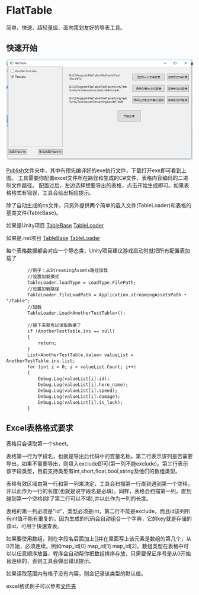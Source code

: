# FlatTable
简单、快速、超轻量级、面向策划友好的导表工具。

## 快速开始

![title](/img/interface.png?raw=true)

[Publish](/Publish/)文件夹中，其中有预先编译好的exe执行文件，下载打开exe即可看到上图。
工具需要你配置excel文件所在路径和生成的C#文件，表格内容编码的二进制文件路径。
配置过后，左边选择想要导出的表格，点击开始生成即可。如果表格格式有错误，工具会给出相应提示。

除了自动生成的cs文件，只另外提供两个简单的载入文件(TableLoader)和表格的基类文件(TableBase)。

如果是Unity项目
[TableBase](/UnityTest/UnityTest/Assets/Scripts/TableBase.cs)   [TableLoader](/UnityTest/UnityTest/Assets/Scripts/TableLoader.cs)   

如果是.net项目
[TableBase](/FlatTable/FlatTable/RuntimeCode/TableBase.cs)   [TableLoader](/FlatTable/FlatTable/RuntimeCode/TableLoader.cs)   

每个表格数据都会对应一个静态类，Unity项目建议游戏启动时就把所有配置表加载了

```
        //例子：从StreamingAssets路径加载
        //设置加载模式
        TableLoader.loadType = LoadType.FilePath;
        //设置加载路径
        TableLoader.fileLoadPath = Application.streamingAssetsPath + "/Table";
        //加载
        TableLoader.Load<AnotherTestTable>();
        
        //接下来就可以读取数据了
        if (AnotherTestTable.ins == null)
        {
            return;
        }
        List<AnotherTestTable.Value> valueList = AnotherTestTable.ins.list;
        for (int i = 0; i < valueList.Count; i++)
        {
            Debug.Log(valueList[i].id);
            Debug.Log(valueList[i].hero_name);
            Debug.Log(valueList[i].speed);
            Debug.Log(valueList[i].damage);
            Debug.Log(valueList[i].is_lock);
        }
```


## Excel表格格式要求
表格只会读取第一个sheet。

表格第一行为字段名，也就是导出后代码中的变量名称。第二行表示该列是否需要导出，如果不需要导出，则填入exclude即可(第一列不能exclude)。第三行表示该字段类型，目前支持类型有int,short,float,bool,string及他们的数组类型。

表格有效区域由第一行和第一列来决定，工具会扫描第一行直到遇到第一个空格，并以此作为一行的长度(也就是说字段名是必填)。同样，表格会扫描第一列，直到碰到第一个空格(除了第二行可以不填),并以此作为一列的长度。

表格的第一列必须是"id"，类型必须是int，第二行不能是exclude，而且id该列所有int值不能有重复的。因为生成的代码会自动组合一个字典，它的key就是存储的该id，可用于快速查表。

如果要使用数组，则在字段名后面加上[]并在里面写上该元素是数组的第几个，从0开始，必须连续。例如map_id[0] map_id[1] map_id[2]。数组类型在表格中可以以任意顺序放置，程序会自动帮你把数组排序存放，只需要保证序号是从0开始且连续的，否则工具会弹出错误提示。

如果读取范围内有格子没有内容，则会记录该类型的默认值。

excel格式例子可以参考[文件夹](/Test/ExcelFile/)
